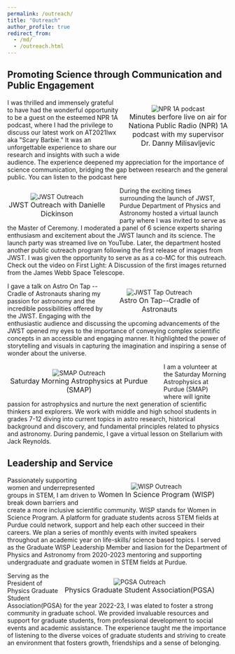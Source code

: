 ```yaml
---
permalink: /outreach/
title: "Outreach"
author_profile: true
redirect_from: 
  - /md/
  - /outreach.html
---
```

<h2>Promoting Science through Communication and Public Engagement</h2>

<p style="text-align:center;max-width:45%;margin-left:20px;padding-bottom:-50px;display:block;float:right;vertical-align:top"><img src="https://bsubraya.github.io/images/NPR1A.jpeg" alt="NPR 1A podcast" data-api-endpoint="https://bsubraya.github.io/images/NPR1A.jpeg" data-api-returntype="File" /><br /><span style="font-size: medium;">Minutes berfore live on air for <a href="https://www.npr.org/podcasts/510316/1a" style="text-decoration:none">Nationa Public Radio (NPR) 1A </a> podcast with my supervisor Dr. Danny Milisavljevic</span>
</p>
<p> I was thrilled and immensely grateful to have had the wonderful opportunity to be a guest on the esteemed NPR 1A podcast, where I had the privilege to discuss our latest work on AT2021lwx aka "Scary Barbie." It was an unforgettable experience to share our research and insights with such a wide audience. The experience deepened my appreciation for the importance of science communication, bridging the gap between research and the general public. You can listen to the podcast <a href = "https://the1a.org/segments/scientific-method-when-a-supermassive-black-hole-devours-a-star/" style="text-decoration:none">here</a></p>

<p style="text-align:center;max-width:45%;margin-right:30px;padding-bottom:-50px;display:block;float:left;vertical-align:top"><img src="https://bsubraya.github.io/images/JWST_outreach.jpeg" alt="JWST Outreach" data-api-endpoint="https://bsubraya.github.io/images/JWST_outreach.jpeg" data-api-returntype="File" /><br /><span style="font-size: medium;"> JWST Outreach with Danielle Dickinson</span>
</p>
<p> During the exciting times surrounding the launch of JWST, Purdue Department of Physics and Astronomy hosted a <a href="https://express.adobe.com/page/O66xeEfENAb9R/?_ga=2.43759777.541119511.1684420215-1579954978.1679585061" style = "text-decoration:none">virtual launch party </a> where I was invited to serve as the Master of Ceremony. I moderated a panel of 6 science experts sharing enthusiasm and excitement about the JWST launch and its science. The <a href="https://www.youtube.com/watch?v=yzqsDOQoZ1w&feature=youtu.be" style="text-decoration:none">launch party</a> was streamed live on YouTube. Later, the department hosted another public outreach program following the first release of images from JWST. I was given the opportunity to serve as as a co-MC for this outreach. Check out the video on <a href="https://www.youtube.com/watch?v=mMy0KydjJyY&t=1333s&ab_channel=SaturdayMorningAstrophysicsatPurdue" style="text-decoration:none" >First Light: A Discussion of the first images returned from the James Webb Space Telescope</a>.</p>

<p style="text-align:center;max-width:50%;margin-right:30px;padding-bottom:-50px;display:block;float:right;vertical-align:top"><img src="https://bsubraya.github.io/images/Tap_BSubrayan.jpeg" alt="JWST Tap Outreach" data-api-endpoint="https://bsubraya.github.io/images/Tap_BSubrayan.jpeg" data-api-returntype="File" /><br /><span style="font-size: medium;"> <a href="https://twitter.com/AoT_CoA" style="text-decoration:none">Astro On Tap--Cradle of Astronauts</a> </span>
</p>

<p>I gave a talk on Astro On Tap -- Cradle of Astronauts sharing my passion for astronomy and the incredible possibilities offered by the JWST. Engaging with the enthusiastic audience and discussing the upcoming advancements of the JWST opened my eyes to the importance of conveying complex scientific concepts in an accessible and engaging manner. It highlighted the power of storytelling and visuals in capturing the imagination and inspiring a sense of wonder about the universe.</p>

<p style="text-align:center;max-width:65%;margin-right:30px;padding-bottom:-50px;display:block;float:left;vertical-align:top"><img src="https://bsubraya.github.io/images/SMAP.jpeg" alt="SMAP Outreach" data-api-endpoint="https://bsubraya.github.io/images/SMAP.jpeg" data-api-returntype="File" /><br /><span style="font-size: medium;"> <a href="https://www.physics.purdue.edu/outreach/saturday-morning/index.html" style="text-decoration:none">Saturday Morning Astrophysics at Purdue (SMAP)</a> </span>
</p>

<p> I am a volunteer at the Saturday Morning Astrophysics at Purdue (SMAP) where will ignite passion for astrophysics and nurture the next generation of scientific thinkers and explorers. We work with middle and high school students in grades 7-12 diving into current topics in astro research, historical background and discovery, and fundamental principles related to physics and astronomy. During pandemic, I gave a <a href="https://www.youtube.com/watch?v=imOoTtWWatE&t=160s&ab_channel=SaturdayMorningAstrophysicsatPurdue" style="text-decoration:none">virtual </a> lesson on Stellarium with Jack Reynolds. </p>

<h2>Leadership and Service</h2>

<p style="text-align:center;max-width:100%;margin-right:30px;padding-bottom:-50px;display:block;float:right;vertical-align:top"><img src="https://bsubraya.github.io/images/WISP.jpg" alt="WISP Outreach" data-api-endpoint="https://bsubraya.github.io/images/WISP.jpg" data-api-returntype="File" /><br /><span style="font-size: medium;"> <a href="https://www.purdue.edu/science/wisp/graduate/index.html" style="text-decoration:none">Women In Science Program (WISP)</a> </span>
</p>

<p> Passionately supporting women and underrepresented groups in STEM, I am driven to break down barriers and create a more inclusive scientific community. <a href="https://www.purdue.edu/science/wisp/graduate/index.html" style="text-decoration:none">WISP</a> stands for Women in Science Program. A platform for graduate students across STEM fields at Purdue could network, support and help each other succeed in their careers. We plan a series of monthly events with invited speakers throughout an academic year on life-skills/ science based topics. I served as the Graduate WISP Leadership Member and liasion for the Department of Physics and Astronomy from 2020-2023 mentoring and supporting undergraduate and graduate women in STEM fields at Purdue. </p>

<p style="text-align:center;max-width:100%;margin-right:30px;padding-bottom:-50px;display:block;float:right;vertical-align:top"><img src="https://bsubraya.github.io/images/EA.jpeg" alt="PGSA Outreach" data-api-endpoint="https://bsubraya.github.io/images/EA.jpeg" data-api-returntype="File" /><br /><span style="font-size: medium;"> <a href="https://www.physics.purdue.edu/pgsa/about/index.php" style="text-decoration:none">Physics Graduate Student Association(PGSA)</a> </span>
</p>

<p> Serving as the President of <a href="https://www.physics.purdue.edu/pgsa/about/index.php" style="text-decoration:none">Physics Graduate Student Association(PGSA)</a> for the year 2022-23, I was elated to foster a strong community in graduate school. We provided invaluable resources and support for graduate students, from professional development to social events and academic assistance. The experience taught me the importance of listening to the diverse voices of graduate students and striving to create an environment that fosters growth, friendships and a sense of belonging.</p>




